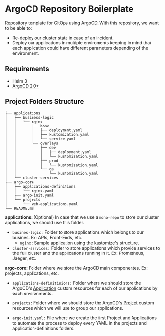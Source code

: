 # ArgoCD Repository Boilerplate

Repository template for GitOps using ArgoCD. With this repository, we want to be able to:
- Re-deploy our cluster state in case of an incident.
- Deploy our applications in multiple enviroments keeping in mind that each application could have different parameters depending of the environment.

## Requirements

* Helm 3
* [ArgoCD 2.0+](https://github.com/argoproj/argo-helm/tree/master/charts/argo-cd)


## Project Folders Structure
```
├── applications
│   ├── business-logic
│   │   └── nginx
│   │       ├── base
│   │       │   ├── deployment.yaml
│   │       │   ├── kustomization.yaml
│   │       │   └── service.yaml
│   │       └── overlays
│   │           ├── dev
│   │           │   ├── deployment.yaml
│   │           │   └── kustomization.yaml
│   │           ├── prod
│   │           │   └── kustomization.yaml
│   │           └── qa
│   │               └── kustomization.yaml
│   └── cluster-services
├── argo-core
│   ├── applications-definitions
│   │   └── nginx.yaml
│   ├── argo-init.yaml
│   └── projects
│       └── web-applications.yaml
└── README.md
```

**applications:** (Optional) In case that we use a `mono-repo` to store our cluster applications, we should use this folder.

* `busines-logic:` Folder to store applications which belongs to our busines. Ex: APIs, Front-Ends, etc. 
    - `nginx:` Sample application using the kustomize's structure.
* `cluster-services:` Folder to store applications which provide services to the full cluster and the applications running in it. Ex: Prometheus, Jaeger, etc.


**argo-core:** Folder where we store the ArgoCD main componentes. Ex: projects, applications, etc. 

* `applications-definitinions:` Folder where we should store the ArgoCD's [Application](https://argoproj.github.io/argo-cd/operator-manual/application.yaml) custom resources for each of our applications by each environments.

* `projects:` Folder where we should store the ArgoCD's [Project](https://argoproj.github.io/argo-cd/operator-manual/project.yaml) custom resources which we will use to group our applications.

* `argo-init.yaml:` File where we create the first Project and Applications to automate the process to deploy every YAML in the projects and application-definitions folders.